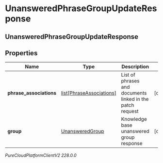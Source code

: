 # UnansweredPhraseGroupUpdateResponse

## UnansweredPhraseGroupUpdateResponse

## Properties

|Name | Type | Description | Notes|
|------------ | ------------- | ------------- | -------------|
| **phrase_associations** | [list[PhraseAssociations]](PhraseAssociations) | List of phrases and documents linked in the patch request | [optional] |
| **group** | [UnansweredGroup](UnansweredGroup) | Knowledge base unanswered group response | [optional] |



_PureCloudPlatformClientV2 228.0.0_
